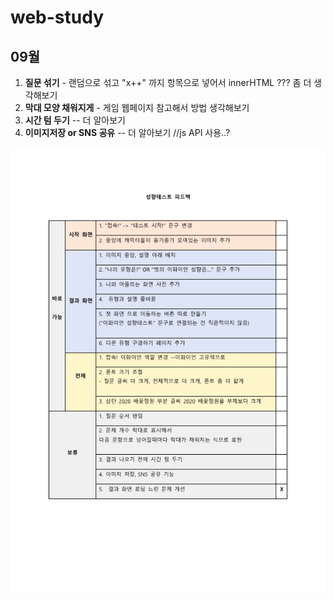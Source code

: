 # web-study

## 09월
1. **질문 섞기** - 랜덤으로 섞고 "x++" 까지 항목으로 넣어서 innerHTML ??? 좀 더 생각해보기   
2. **막대 모양 채워지게** - 게임 웹페이지 참고해서 방법 생각해보기   
3. **시간 텀 두기** -- 더 알아보기   
4. **이미지저장 or SNS 공유** -- 더 알아보기 //js API 사용..?    
<img src="성향테스트 피드백 정리_1.png">
